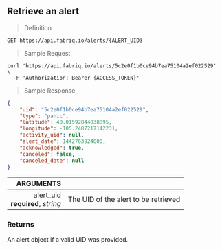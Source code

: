 ## Retrieve an alert

> Definition

```text
GET https://api.fabriq.io/alerts/{ALERT_UID}
```

> Sample Request

```shell
curl 'https://api.fabriq.io/alerts/5c2e0f1b0ce94b7ea75104a2ef022529'  \
  -H 'Authorization: Bearer {ACCESS_TOKEN}'
```

> Sample Response

```json
{
    "uid": "5c2e0f1b0ce94b7ea75104a2ef022529",
    "type": "panic",
    "latitude": 40.01592844038895,
    "longitude": -105.2487217142231,
    "activity_uid": null,
    "alert_date": 1442763924000,
    "acknowledged": true,
    "canceled": false,
    "canceled_date": null
}
```

ARGUMENTS  ||
---------: | -----------
alert_uid<br>**required**, *string*  | The UID of the alert to be retrieved


### Returns
An alert object if a valid UID was provided.
